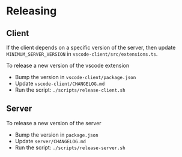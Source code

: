 # Releasing

## Client

If the client depends on a specific version of the server, then update
`MINIMUM_SERVER_VERSION` in `vscode-client/src/extensions.ts`.

To release a new version of the vscode extension

- Bump the version in `vscode-client/package.json`
- Update `vscode-client/CHANGELOG.md`
- Run the script: `./scripts/release-client.sh`

## Server

To release a new version of the server

- Bump the version in `package.json`
- Update `server/CHANGELOG.md`
- Run the script: `./scripts/release-server.sh`
